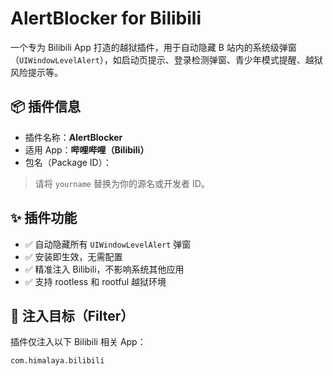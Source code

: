 # AlertBlocker for Bilibili

一个专为 Bilibili App 打造的越狱插件，用于自动隐藏 B 站内的系统级弹窗（`UIWindowLevelAlert`），如启动页提示、登录检测弹窗、青少年模式提醒、越狱风险提示等。

## 📦 插件信息

- 插件名称：**AlertBlocker**
- 适用 App：**哔哩哔哩（Bilibili）**
- 包名（Package ID）：

> 请将 `yourname` 替换为你的源名或开发者 ID。


## ✨ 插件功能

- ✅ 自动隐藏所有 `UIWindowLevelAlert` 弹窗
- ✅ 安装即生效，无需配置
- ✅ 精准注入 Bilibili，不影响系统其他应用
- ✅ 支持 rootless 和 rootful 越狱环境

## 📍 注入目标（Filter）

插件仅注入以下 Bilibili 相关 App：

```xml
com.himalaya.bilibili

